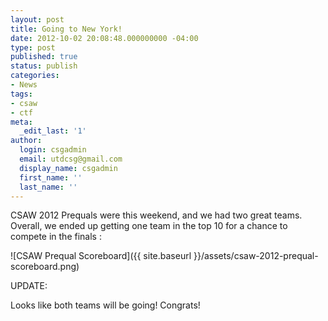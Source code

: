 ```yaml
---
layout: post
title: Going to New York!
date: 2012-10-02 20:08:48.000000000 -04:00
type: post
published: true
status: publish
categories:
- News
tags:
- csaw
- ctf
meta:
  _edit_last: '1'
author:
  login: csgadmin
  email: utdcsg@gmail.com
  display_name: csgadmin
  first_name: ''
  last_name: ''
---
```


CSAW 2012 Prequals were this weekend, and we had two great teams. Overall, we ended up getting one team in the top 10 for a chance to compete in the finals :

![CSAW Prequal Scoreboard]({{ site.baseurl }}/assets/csaw-2012-prequal-scoreboard.png)

UPDATE:

Looks like both teams will be going! Congrats!

